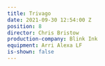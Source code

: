 ```yaml
---
title: Trivago
date: 2021-09-30 12:54:00 Z
position: 8
director: Chris Bristow
production-company: Blink Ink
equipment: Arri Alexa LF
is-shown: false
---
```


